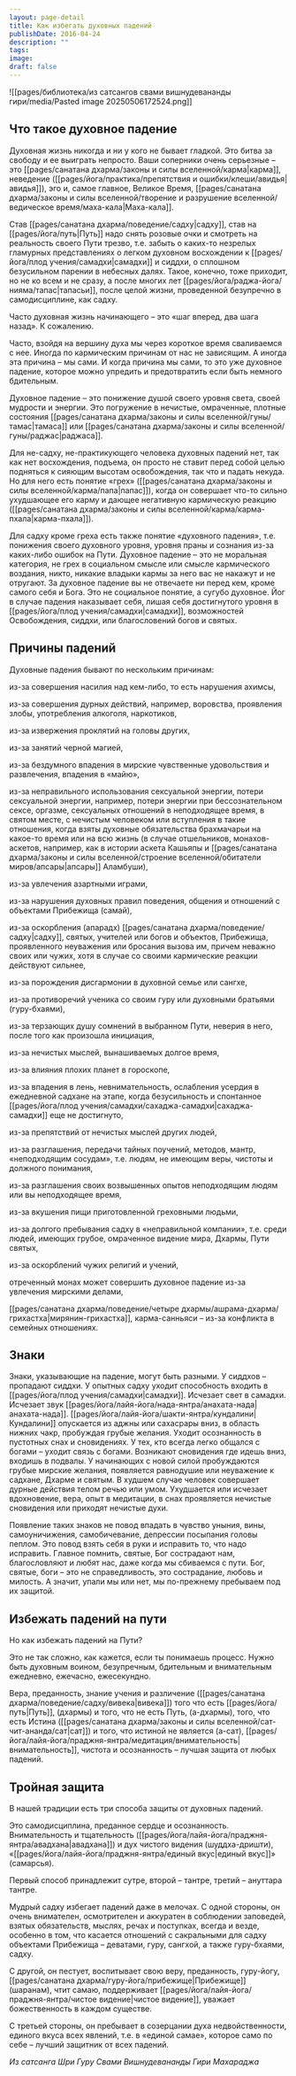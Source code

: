 ```yaml
---
layout: page-detail
title: Как избегать духовных падений
publishDate: 2016-04-24
description: ""
tags: 
image: 
draft: false
---
```

![[pages/библиотека/из сатсангов свами вишнудевананды гири/media/Pasted image 20250506172524.png]]
## Что такое духовное падение

Духовная жизнь никогда и ни у кого не бывает гладкой. Это битва за свободу и ее выиграть непросто. Ваши соперники очень серьезные – это [[pages/санатана дхарма/законы и силы вселенной/карма|карма]], неведение ([[pages/йога/практика/препятствия и ошибки/клеши/авидья|авидья]]), эго и, самое главное, Великое Время, [[pages/санатана дхарма/законы и силы вселенной/творение и разрушение вселенной/ведическое время/маха-кала|Маха-кала]].

Став [[pages/санатана дхарма/поведение/садху|садху]], став на [[pages/йога/путь|Путь]] надо снять розовые очки и смотреть на реальность своего Пути трезво, т.е. забыть о каких-то незрелых гламурных представлениях о легком духовном восхождении к [[pages/йога/плод учения/самадхи|самадхи]] и сиддхи, о сплошном безусильном парении в небесных далях. Такое, конечно, тоже приходит, но не ко всем и не сразу, а после многих лет [[pages/йога/раджа-йога/нияма/тапас|тапасьи]], после целой жизни, проведенной безупречно в самодисциплине, как садху.

Часто духовная жизнь начинающего – это «шаг вперед, два шага назад». К сожалению. 

Часто, взойдя на вершину духа мы через короткое время сваливаемся с нее. Иногда по кармическим причинам от нас не зависящим. А иногда эта причина – мы сами. И когда причина мы сами, то это уже духовное падение, которое можно упредить и предотвратить если быть немного бдительным.

Духовное падение – это понижение душой своего уровня света, своей мудрости и энергии. Это погружение в нечистые, омраченные, плотные состояния [[pages/санатана дхарма/законы и силы вселенной/гуны/тамас|тамаса]] или [[pages/санатана дхарма/законы и силы вселенной/гуны/раджас|раджаса]].

Для не-садху, не-практикующего человека духовных падений нет, так как нет восхождения, подъема, он просто не ставит перед собой целью подняться к сияющим высотам освобождения, так что и падать некуда. Но для него есть понятие «грех» ([[pages/санатана дхарма/законы и силы вселенной/карма/папа|папас]]), когда он совершает что-то сильно ухудшающее его карму и дающее негативную кармическую реакцию ([[pages/санатана дхарма/законы и силы вселенной/карма/карма-пхала|карма-пхала]]).

Для садху кроме греха есть также понятие «духовного падения», т.е. понижения своего духовного уровня, уровня праны и сознания из-за каких-либо ошибок на Пути. Духовное падение – это не моральная категория, не грех в социальном смысле или смысле кармического воздания, никто, никакие владыки кармы за него вас не накажут и не отругают. За духовное падение вы не отвечаете ни перед кем, кроме самого себя и Бога. Это не социальное понятие, а сугубо духовное. Йог в случае падения наказывает себя, лишая себя достигнутого уровня в [[pages/йога/плод учения/самадхи|самадхи]], возможностей Освобождения, сиддхи, или благословений богов и святых.

## Причины падений

Духовные падения бывают по нескольким причинам:

из-за совершения насилия над кем-либо, то есть нарушения ахимсы,

из-за совершения дурных действий, например, воровства, проявления злобы, употребления алкоголя, наркотиков,

из-за извержения проклятий на головы других,

из-за занятий черной магией,

из-за бездумного впадения в мирские чувственные удовольствия и развлечения, впадения в «майю»,

из-за неправильного использования сексуальной энергии, потери сексуальной энергии, например, потери энергии при бессознательном сексе, оргазме, сексуальных отношений в неподходящее время, в святом месте, с нечистым человеком или вступления в такие отношения, когда взяты духовные обязательства брахмачарьи на какое-то время или на всю жизнь (в случае отшельников, монахов-аскетов, например, как в истории аскета Кашьяпы и [[pages/санатана дхарма/законы и силы вселенной/строение вселенной/обитатели миров/апсары|апсары]] Аламбуши),

из-за увлечения азартными играми,

из-за нарушения духовных правил поведения, общения и отношений с объектами Прибежища (самай),

из-за оскорбления (апарадх) [[pages/санатана дхарма/поведение/садху|садху]], святых, учителей или богов и объектов, Прибежища, проявленного неуважения или бросания вызова им, причем неважно своих или чужих, хотя в случае со своими кармические реакции действуют сильнее,

из-за порождения дисгармонии в духовной семье или сангхе,

из-за противоречий ученика со своим гуру или духовными братьями (гуру-бхаями),

из-за терзающих душу сомнений в выбранном Пути, неверия в него, после того как произошла инициация,

из-за нечистых мыслей, вынашиваемых долгое время,

из-за влияния плохих планет в гороскопе,

из-за впадения в лень, невнимательность, ослабления усердия в ежедневной садхане на этапе, когда безусильность и спонтанное [[pages/йога/плод учения/самадхи/сахаджа-самадхи|сахаджа-самадхи]] еще не достигнуто,

из-за препятствий от нечистых мыслей других людей,

из-за разглашения, передачи тайных поучений, методов, мантр, «неподходящим сосудам», т.е. людям, не имеющим веры, чистоты и должного понимания,

из-за разглашения своих возвышенных опытов неподходящим людям или вы неподходящее время,

из-за вкушения пищи приготовленной греховными людьми,

из-за долгого пребывания садху в «неправильной компании», т.е. среди людей, имеющих грубое, омраченное видение мира, Дхармы, Пути святых,

из-за оскорблений чужих религий и учений,

отреченный монах может совершить духовное падение из-за увлечения мирскими делами,

[[pages/санатана дхарма/поведение/четыре дхармы/ашрама-дхарма/грихастха|мирянин-грихастха]], карма-санньяси – из-за конфликта в семейных отношениях.

## Знаки

Знаки, указывающие на падение, могут быть разными. У сиддхов – пропадают сиддхи. У опытных садху уходит способность входить в [[pages/йога/плод учения/самадхи|самадхи]]. Исчезает свет в самадхи. Исчезает звук [[pages/йога/лайя-йога/нада-янтра/анахата-нада|анахата-нада]]. [[pages/йога/лайя-йога/шакти-янтра/кундалини|Кундалини]] опускается из аджны или сахасрары вниз, в область нижних чакр, пробуждая грубые желания. Уходит осознанность в пустотных снах и сновидениях. У тех, кто всегда легко общался с богами – уходит связь с богами. Возникают сновидения где идешь вниз, входишь в подвалы. У начинающих с новой силой пробуждаются грубые мирские желания, появляется равнодушие или неуважение к садхане, Дхарме и святым. В худшем случае человек совершает дурные действия телом речью или умом. Ухудшается или исчезает вдохновение, вера, опыт в медитации, в снах проявляется нечистые сновидения или приходят нечистые духи. 

Появление таких знаков не повод впадать в чувство уныния, вины, самоуничижения, самобичевание, депрессии посыпания головы пеплом. Это повод взять себя в руки и исправить то, что надо исправить. Главное помнить, святые, Бог сострадают нам, благословляют и любят нас, даже когда мы сбиваемся с пути. Бог, святые, боги – это не справедливость, это сострадание, любовь и милость. А значит, упали мы или нет, мы по-прежнему пребываем под их защитой.

## Избежать падений на пути

Но как избежать падений на Пути?

Это не так сложно, как кажется, если ты понимаешь процесс. Нужно быть духовным воином, безупречным, бдительным и внимательным ежедневно, ежечасно, ежесекундно.

Вера, преданность, знание учения и различение ([[pages/санатана дхарма/поведение/садху/вивека|вивека]]) того что есть [[pages/йога/путь|Путь]], (дхармы) и того, что не есть Путь, (а-дхармы), того, что есть Истина ([[pages/санатана дхарма/законы и силы вселенной/сат-чит-ананда/сат|сат]]) и того, что истиной не является (а-сат), [[pages/йога/лайя-йога/праджня-янтра/медитация/внимательность|внимательность]], чистота и осознанность – лучшая защита от любых падений.

## Тройная защита

В нашей традиции есть три способа защиты от духовных падений.

Это самодисциплина, преданное сердце и осознанность. Внимательность и тщательность ([[pages/йога/лайя-йога/праджня-янтра/авадхана|авадхана]]) и дух чистого видения (шуддха-дришти), «[[pages/йога/лайя-йога/праджня-янтра/единый вкус|единый вкус]]» (самарсья).

Первый способ принадлежит сутре, второй – тантре, третий – ануттара тантре.

Мудрый садху избегает падений даже в мелочах. С одной стороны, он очень внимателен, осмотрителен и аккуратен в соблюдении заповедей, взятых обязательств, мыслях, речах и поступках, всегда и везде, особенно в том, что касается отношений с сакральными для садху объектами Прибежища – деватами, гуру, сангхой, а также гуру-бхаями, садху.

С другой, он пестует, воспитывает свою веру, преданность, гуру-йогу, [[pages/санатана дхарма/гуру-йога/прибежище|Прибежище]] (шаранам), чтит самаю, поддерживает [[pages/йога/лайя-йога/праджня-янтра/чистое видение|чистое видение]], уважает божественность в каждом существе.

С третьей стороны, он пребывает в созерцании духа недвойственности, единого вкуса всех явлений, т.е. в «единой самае», которое само по себе – лучший защитник от всех падений. 

*Из сатсанга Шри Гуру Свами Вишнудевананды Гири Махараджа*

